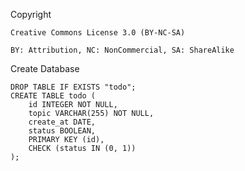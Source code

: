 Copyright

	Creative Commons License 3.0 (BY-NC-SA)

	BY: Attribution, NC: NonCommercial, SA: ShareAlike

Create Database

	DROP TABLE IF EXISTS "todo";
	CREATE TABLE todo (
		id INTEGER NOT NULL, 
		topic VARCHAR(255) NOT NULL, 
		create_at DATE, 
		status BOOLEAN, 
		PRIMARY KEY (id), 
		CHECK (status IN (0, 1))
	);